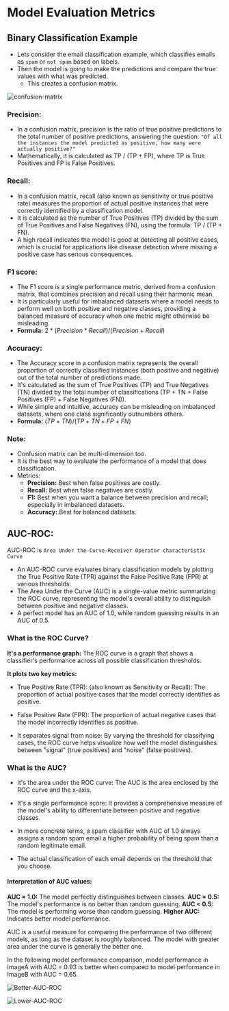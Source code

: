 # Model Evaluation Metrics

## Binary Classification Example
- Lets consider the email classification example, which classifies emails as `spam` or `not spam` based on labels.
- Then the model is going to make the predictions and compare the true values with what was predicted.
  - This creates a confusion matrix.

![confusion-matrix](https://cdn.prod.website-files.com/660ef16a9e0687d9cc27474a/662c42677529a0f4e97e4f9c_644aec2628bc14d83ca873a2_class_guide_cm10.png)

### Precision:

- In a confusion matrix, precision is the ratio of true positive predictions to the total number of positive predictions, 
answering the question: `"Of all the instances the model predicted as positive, how many were actually positive?"`
- Mathematically, it is calculated as TP / (TP + FP), where TP is True Positives and FP is False Positives.

### Recall:

- In a confusion matrix, recall (also known as sensitivity or true positive rate) measures the proportion of actual positive instances that were correctly identified by a classification model.
- It is calculated as the number of True Positives (TP) divided by the sum of True Positives and False Negatives (FN), using the formula: TP / (TP + FN). 
- A high recall indicates the model is good at detecting all positive cases, which is crucial for applications like disease detection where missing a positive case has serious consequences.

### F1 score:

- The F1 score is a single performance metric, derived from a confusion matrix, that combines precision and recall using their harmonic mean. 
- It is particularly useful for imbalanced datasets where a model needs to perform well on both positive and negative classes, 
  providing a balanced measure of accuracy when one metric might otherwise be misleading.
- **Formula:** $2 * (Precision * Recall) / (Precision + Recall)$

### Accuracy:

- The Accuracy score in a confusion matrix represents the overall proportion of correctly classified instances (both positive and negative) out of the total number of predictions made. 
- It's calculated as the sum of True Positives (TP) and True Negatives (TN) divided by the total number of classifications (TP + TN + False Positives (FP) + False Negatives (FN)). 
- While simple and intuitive, accuracy can be misleading on imbalanced datasets, where one class significantly outnumbers others.
- **Formula:** $(TP + TN) / (TP + TN + FP + FN)$

### Note:

- Confusion matrix can be multi-dimension too.
- It is the best way to evaluate the performance of a model that does classification.
- Metrics:
  - **Precision:** Best when false positives are costly.
  - **Recall:** Best when false negatives are costly.
  - **F1:** Best when you want a balance between precision and recall; especially in imbalanced datasets.
  - **Accuracy:** Best for balanced datasets.

## AUC-ROC:

AUC-ROC is `Area Under the Curve-Receiver Operator characteristic Curve`

- An AUC-ROC curve evaluates binary classification models by plotting the True Positive Rate (TPR) against the False Positive Rate (FPR) at various thresholds. 
- The Area Under the Curve (AUC) is a single-value metric summarizing the ROC curve, representing the model's overall ability to distinguish between positive and negative classes. 
- A perfect model has an AUC of 1.0, while random guessing results in an AUC of 0.5.

### What is the ROC Curve?

**It's a performance graph:** The ROC curve is a graph that shows a classifier's performance across all possible classification thresholds.

**It plots two key metrics:**

- True Positive Rate (TPR): (also known as Sensitivity or Recall): The proportion of actual positive cases that the model correctly identifies as positive.

- False Positive Rate (FPR): The proportion of actual negative cases that the model incorrectly identifies as positive.

- It separates signal from noise: By varying the threshold for classifying cases, the ROC curve helps visualize how well 
the model distinguishes between "signal" (true positives) and "noise" (false positives).

### What is the AUC?

- It's the area under the ROC curve: The AUC is the area enclosed by the ROC curve and the x-axis.

- It's a single performance score: It provides a comprehensive measure of the model's ability to differentiate between positive and negative classes.

- In more concrete terms, a spam classifier with AUC of 1.0 always assigns a random spam email a higher probability of being spam than a random legitimate email. 
- The actual classification of each email depends on the threshold that you choose.

#### Interpretation of AUC values:

**AUC = 1.0:** The model perfectly distinguishes between classes.
**AUC = 0.5:** The model's performance is no better than random guessing.
**AUC < 0.5:** The model is performing worse than random guessing.
**Higher AUC:** Indicates better model performance.


AUC is a useful measure for comparing the performance of two different models, as long as the dataset is roughly balanced. 
The model with greater area under the curve is generally the better one.

In the following model performance comparison, model performance in ImageA with AUC = 0.93 is better when compared to
model performance in ImageB with AUC = 0.65.

![Better-AUC-ROC](https://developers.google.com/static/machine-learning/crash-course/images/auc_0-93.png)

![Lower-AUC-ROC](https://developers.google.com/static/machine-learning/crash-course/images/auc_0-65.png)

